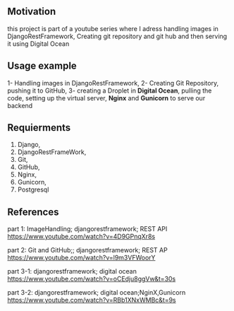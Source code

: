 
## Motivation

this project is part of a youtube series where I adress handling images in DjangoRestFramework, Creating git repository and git hub and then serving it using Digital Ocean

## Usage example 

1- Handling images in DjangoRestFramework,
2- Creating Git Repository, pushing it to GitHub,
3- creating a Droplet in **Digital Ocean**, pulling the code, setting up the virtual server, **Nginx** and **Gunicorn** to serve our backend


## Requierments

1. Django,
2. DjangoRestFrameWork,
3. Git,
4. GitHub,
5. Nginx,
6. Gunicorn,
7. Postgresql


## References

part 1: ImageHandling; djangorestframework; REST API
https://www.youtube.com/watch?v=4D9GPnqXr8s

part 2: Git and GitHub;; djangorestframework; REST AP
https://www.youtube.com/watch?v=l9m3VFWoorY

part 3-1: djangorestframework; digital ocean
https://www.youtube.com/watch?v=oCEdju8ggVw&t=30s

part 3-2: djangorestframework; digital ocean;NginX,Gunicorn
https://www.youtube.com/watch?v=RBb1XNxWMBc&t=9s

